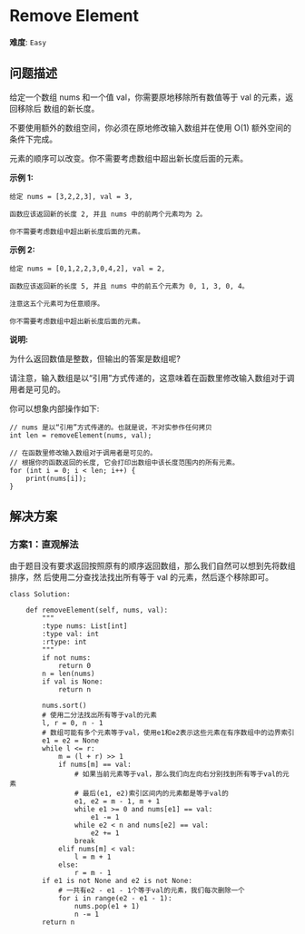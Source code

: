 # Remove Element

**难度**: `Easy`


## 问题描述

给定一个数组 nums 和一个值 val，你需要原地移除所有数值等于 val 的元素，返回移除后
数组的新长度。

不要使用额外的数组空间，你必须在原地修改输入数组并在使用 O(1) 额外空间的条件下完成。

元素的顺序可以改变。你不需要考虑数组中超出新长度后面的元素。

**示例 1:**

    给定 nums = [3,2,2,3], val = 3,

    函数应该返回新的长度 2, 并且 nums 中的前两个元素均为 2。

    你不需要考虑数组中超出新长度后面的元素。

**示例 2:**

    给定 nums = [0,1,2,2,3,0,4,2], val = 2,

    函数应该返回新的长度 5, 并且 nums 中的前五个元素为 0, 1, 3, 0, 4。

    注意这五个元素可为任意顺序。

    你不需要考虑数组中超出新长度后面的元素。

**说明:**

为什么返回数值是整数，但输出的答案是数组呢?

请注意，输入数组是以“引用”方式传递的，这意味着在函数里修改输入数组对于调用者是可见的。

你可以想象内部操作如下:

    // nums 是以“引用”方式传递的。也就是说，不对实参作任何拷贝
    int len = removeElement(nums, val);

    // 在函数里修改输入数组对于调用者是可见的。
    // 根据你的函数返回的长度, 它会打印出数组中该长度范围内的所有元素。
    for (int i = 0; i < len; i++) {
        print(nums[i]);
    }


## 解决方案

### 方案1：直观解法

由于题目没有要求返回按照原有的顺序返回数组，那么我们自然可以想到先将数组排序，然
后使用二分查找法找出所有等于 val 的元素，然后逐个移除即可。

```
class Solution:

    def removeElement(self, nums, val):
        """
        :type nums: List[int]
        :type val: int
        :rtype: int
        """
        if not nums:
            return 0
        n = len(nums)
        if val is None:
            return n

        nums.sort()
        # 使用二分法找出所有等于val的元素
        l, r = 0, n - 1
        # 数组可能有多个元素等于val，使用e1和e2表示这些元素在有序数组中的边界索引
        e1 = e2 = None
        while l <= r:
            m = (l + r) >> 1
            if nums[m] == val:
                # 如果当前元素等于val，那么我们向左向右分别找到所有等于val的元素
                # 最后(e1, e2)索引区间内的元素都是等于val的
                e1, e2 = m - 1, m + 1
                while e1 >= 0 and nums[e1] == val:
                    e1 -= 1
                while e2 < n and nums[e2] == val:
                    e2 += 1
                break
            elif nums[m] < val:
                l = m + 1
            else:
                r = m - 1
        if e1 is not None and e2 is not None:
            # 一共有e2 - e1 - 1个等于val的元素，我们每次删除一个
            for i in range(e2 - e1 - 1):
                nums.pop(e1 + 1)
                n -= 1
        return n
```

